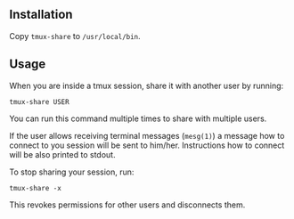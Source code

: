 Installation
------------

Copy `tmux-share` to `/usr/local/bin`.

Usage
-----

When you are inside a tmux session, share it with another user by
running:

    tmux-share USER

You can run this command multiple times to share with multiple users.

If the user allows receiving terminal messages (`mesg(1)`) a message
how to connect to you session will be sent to him/her. Instructions
how to connect will be also printed to stdout.

To stop sharing your session, run:

    tmux-share -x

This revokes permissions for other users and disconnects them.
